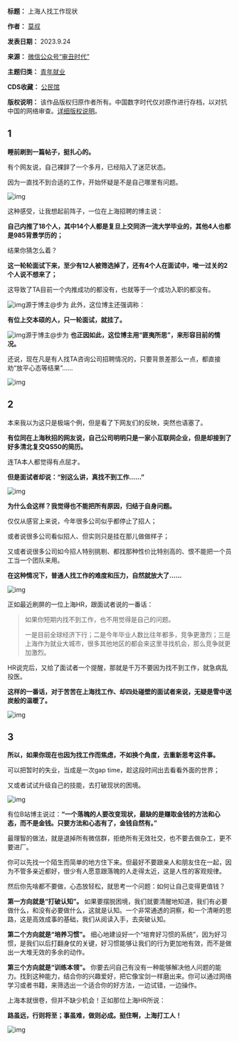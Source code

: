 

**标题：** 上海人找工作现状  

**作者：** [莫叔](https://chinadigitaltimes.net/space/审丑时代)  

**发表日期：** 2023.9.24  

**来源：** [微信公众号“审丑时代”](https://web.archive.org/web/https://mp.weixin.qq.com/s/X6ehxlmHWraaaljM0FUYDQ)  

**主题归类：** [青年就业](https://chinadigitaltimes.net/space/青年就业)  

**CDS收藏：** [公民馆](https://chinadigitaltimes.net/space/%E5%85%AC%E6%B0%91%E9%A6%86)  

**版权说明：** 该作品版权归原作者所有。中国数字时代仅对原作进行存档，以对抗中国的网络审查。[详细版权说明](https://chinadigitaltimes.net/chinese/copyright)。


1
-


**睡前刷到一篇帖子，挺扎心的。** 


有个网友说，自己裸辞了一个多月，已经陷入了迷茫状态。


因为一直找不到合适的工作，开始怀疑是不是自己哪里有问题。


![img](https://chinadigitaltimes.net/chinese/files/2023/09/post-700568-65109784cdf7e.)


这种感受，让我想起前阵子，一位在上海招聘的博主说：


**自己内推了18个人，其中14个人都是复旦上交同济一流大学毕业的，其他4人也都是985背景学历的；** 


结果你猜怎么着？


**这一轮轮面试下来，至少有12人被筛选掉了，还有4个人在面试中，唯一过关的2个人说不想来了；** 


这导致了TA目前一个内推成功的都没有，也就等于一个成功入职的都没有。


![img](https://chinadigitaltimes.net/chinese/files/2023/09/post-700568-65109784f0e54.)源于博主@步为
此外，这位博主还强调称：


**有位上交本硕的人，只一轮面试，就挂了。** 


![img](https://chinadigitaltimes.net/chinese/files/2023/09/post-700568-6510978513c60.)源于博主@步为
**也正因如此，这位博主用“匪夷所思”，来形容目前的情况。** 


还说，现在凡是有人找TA咨询公司招聘情况的，只要背景差那么一点，都直接劝“放平心态等结果”……


![img](https://chinadigitaltimes.net/chinese/files/2023/09/post-700568-6510978531847.)


2
-


本来我以为这只是极端个例，但是看了下网友们的反映，突然也语塞了。


**有位同在上海秋招的网友说，自己公司明明只是一家小互联网企业，但是却接到了好多清北复交QS50的简历。** 


连TA本人都觉得有点屈才。


**但是面试者却说：“别这么讲，真找不到工作……”** 


![img](https://chinadigitaltimes.net/chinese/files/2023/09/post-700568-651097854650d.)


**为什么会这样？我觉得也不能把所有原因，归结于自身问题。** 


仅仅从感官上来说，今年很多公司似乎都停止了招人；


或者说很多公司看似招人、但实则只是挂在那儿做做样子；


又或者说很多公司如今招人特别挑剔、都找那种性价比特别高的、恨不能把一个员工当一个团队来用。


**在这种情况下，普通人找工作的难度和压力，自然就放大了……** 


![img](https://chinadigitaltimes.net/chinese/files/2023/09/post-700568-651097855d9e3.)


正如最近刷屏的一位上海HR，跟面试者说的一番话：



> 
> 如果你短期内找不到工作，也不用觉得是自己的问题。
> 
> 
> 一是目前全球经济下行；二是今年毕业人数比往年都多，竞争更激烈；三是上海作为就业大城市，很多其他地区的都会来这里寻找机会，那么竞争就更加激烈。
> 
> 
> 


HR说完后，又给了面试者一个提醒，那就是千万不要因为找不到工作，就急病乱投医。


**这样的一番话，对于苦苦在上海找工作、却四处碰壁的面试者来说，无疑是雪中送炭般的温暖了。** 


![img](https://chinadigitaltimes.net/chinese/files/2023/09/post-700568-651097857f8bd.)


3
-


**所以，如果你现在也因为找工作而焦虑，不如换个角度，去重新思考这件事。** 


可以把暂时的失业，当成是一次gap time，趁这段时间出去看看外面的世界；


又或者试试升级自己的技能，去打破现状的困境。


![img](https://chinadigitaltimes.net/chinese/files/2023/09/post-700568-651097859adc9.)


有位B站博主说过：**“一个落魄的人要改变现状，最缺的是赚取金钱的方法和心态，而不是金钱。只要方法和心态有了，金钱自然有。”** 


最理智的做法，就是退掉所有微信群，拒绝所有无效社交，也不要去做杂工，更不要进厂。


你可以先找一个陌生而简单的地方住下来。但最好不要跟亲人和朋友住在一起，因为不管多亲近都好，很少有人愿意跟落魄的人走得太近，这是人性的客观规律。


然后你先啥都不要做，心态放轻松，就思考一个问题：如何让自己变得更值钱？


**第一方向就是“打破认知”。** 如果要摆脱困境，我们就要清醒地知道，我们有必要做什么，和没有必要做什么，这就是认知。一个非常通透的洞察，和一个清晰的思路，这是高效成事的基础，我们从阅读入手，去突破认知。


**第二个方向就是“培养习惯”。** 细心地建设好一个“培育好习惯的系统”，因为好习惯，是我们以后打翻身仗的关键，好习惯能够让我们的行为更加地有效，而不是做出一大堆无效的多余的动作。


**第三个方向就是“训练本领”。** 你要去问自己有没有一种能够解决他人问题的能力。找到这种能力，结合你的兴趣爱好，把它像宝剑一样磨出来。你可以通过网络学习或者书籍，来筛选出一个适合你的好方法，一边试错，一边操作。


上海本就很卷，但并不缺少机会！正如那位上海HR所说：


**路虽远，行则将至；事虽难，做则必成。挺住啊，上海打工人！** 


![img](https://chinadigitaltimes.net/chinese/files/2023/09/post-700568-65109785c0e62.)





